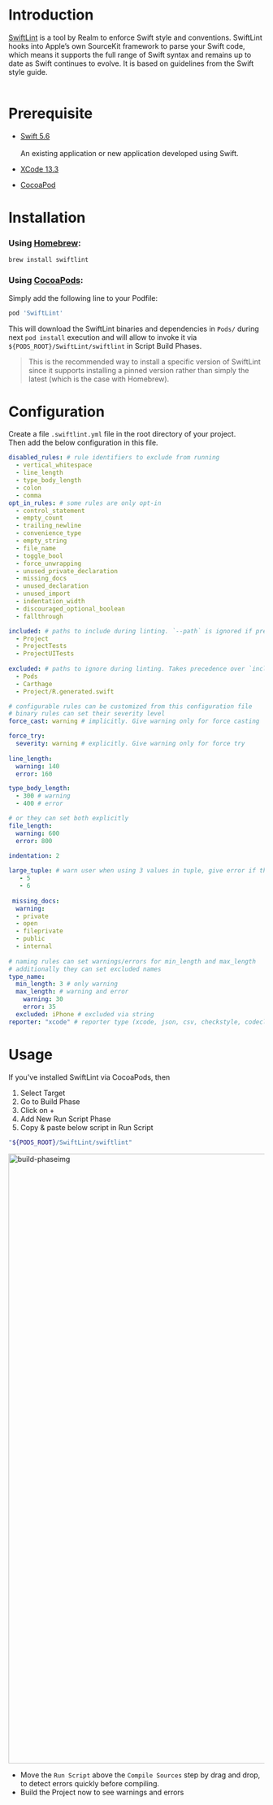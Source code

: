 # Introduction

[SwiftLint](https://github.com/realm/SwiftLint/blob/master/README.md) is a tool by Realm to enforce Swift style and conventions. SwiftLint hooks into Apple’s own SourceKit framework to parse your Swift code, which means it supports the full range of Swift syntax and remains up to date as Swift continues to evolve. It is based on guidelines from the Swift style guide.
<br /><br />
# Prerequisite

* [Swift 5.6](https://www.swift.org/blog/swift-5.6-released/)
  <br /><br />An existing application or new application developed using Swift.


* [XCode 13.3](https://developer.apple.com/documentation/Xcode-Release-Notes/xcode-13_3-release-notes)
* [CocoaPod](https://cocoapods.org)

# Installation

### Using [Homebrew](http://brew.sh/):

```
brew install swiftlint
```

### Using [CocoaPods](https://cocoapods.org):

Simply add the following line to your Podfile:

```ruby
pod 'SwiftLint'
```

This will download the SwiftLint binaries and dependencies in `Pods/` during next
`pod install` execution and will allow to invoke it via `${PODS_ROOT}/SwiftLint/swiftlint`
in Script Build Phases.

> This is the recommended way to install a specific version of SwiftLint since it supports
installing a pinned version rather than simply the latest (which is the case with Homebrew).

# Configuration
Create a file `.swiftlint.yml` file in the root directory of your project.
<br />Then add the below configuration in this file.

```yaml
disabled_rules: # rule identifiers to exclude from running
  - vertical_whitespace
  - line_length
  - type_body_length
  - colon
  - comma
opt_in_rules: # some rules are only opt-in
  - control_statement
  - empty_count
  - trailing_newline
  - convenience_type
  - empty_string
  - file_name
  - toggle_bool
  - force_unwrapping
  - unused_private_declaration
  - missing_docs
  - unused_declaration
  - unused_import
  - indentation_width
  - discouraged_optional_boolean
  - fallthrough

included: # paths to include during linting. `--path` is ignored if present.
  - Project
  - ProjectTests
  - ProjectUITests
  
excluded: # paths to ignore during linting. Takes precedence over `included`.
  - Pods
  - Carthage
  - Project/R.generated.swift

# configurable rules can be customized from this configuration file
# binary rules can set their severity level
force_cast: warning # implicitly. Give warning only for force casting

force_try:
  severity: warning # explicitly. Give warning only for force try
  
line_length:
  warning: 140
  error: 160

type_body_length:
  - 300 # warning
  - 400 # error

# or they can set both explicitly
file_length:
  warning: 600
  error: 800
  
indentation: 2

large_tuple: # warn user when using 3 values in tuple, give error if there are 4
   - 5
   - 6
   
 missing_docs:
  warning: 
  - private
  - open
  - fileprivate
  - public
  - internal
  
# naming rules can set warnings/errors for min_length and max_length
# additionally they can set excluded names
type_name:
  min_length: 3 # only warning
  max_length: # warning and error
    warning: 30
    error: 35
  excluded: iPhone # excluded via string
reporter: "xcode" # reporter type (xcode, json, csv, checkstyle, codeclimate, junit, html, emoji, sonarqube, markdown, github-actions-logging)
```

# Usage
If you've installed SwiftLint via CocoaPods, then 
1. Select Target 
2. Go to Build Phase 
3. Click on +
4. Add New Run Script Phase 
5. Copy & paste below script in Run Script

```bash
"${PODS_ROOT}/SwiftLint/swiftlint"
```
<img width="1200" alt="build-phaseimg" src="https://raw.githubusercontent.com/anand00/lint-docs/main/Xcode-runScript.png">

* Move the `Run Script` above the `Compile Sources` step by drag and drop, to detect errors quickly before compiling.
* Build the Project now to see warnings and errors 
